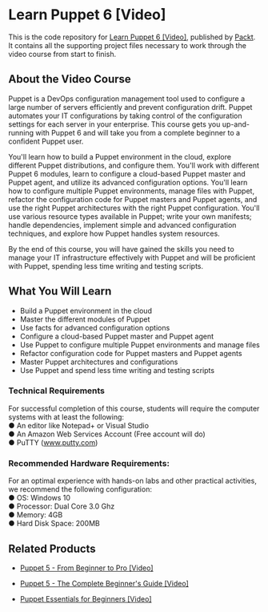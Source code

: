 # Learn Puppet 6 [Video]
This is the code repository for [Learn Puppet 6 [Video]](https://www.packtpub.com/cloud-networking/learn-puppet-6-video), published by [Packt](https://www.packtpub.com/?utm_source=github). It contains all the supporting project files necessary to work through the video course from start to finish.
## About the Video Course
Puppet is a DevOps configuration management tool used to configure a large number of servers efficiently and prevent configuration drift. Puppet automates your IT configurations by taking control of the configuration settings for each server in your enterprise. This course gets you up-and-running with Puppet 6 and will take you from a complete beginner to a confident Puppet user.

You'll learn how to build a Puppet environment in the cloud, explore different Puppet distributions, and configure them. You'll work with different Puppet 6 modules, learn to configure a cloud-based Puppet master and Puppet agent, and utilize its advanced configuration options. You'll learn how to configure multiple Puppet environments, manage files with Puppet, refactor the configuration code for Puppet masters and Puppet agents, and use the right Puppet architectures with the right Puppet configuration. You'll use various resource types available in Puppet; write your own manifests; handle dependencies, implement simple and advanced configuration techniques, and explore how Puppet handles system resources.

By the end of this course, you will have gained the skills you need to manage your IT infrastructure effectively with Puppet and will be proficient with Puppet, spending less time writing and testing scripts.
<H2>What You Will Learn</H2>
<DIV class=book-info-will-learn-text>
<UL>
<LI>Build a Puppet environment in the cloud
<LI>Master the different modules of Puppet
<LI>Use facts for advanced configuration options
<LI>Configure a cloud-based Puppet master and Puppet agent
<LI>Use Puppet to configure multiple Puppet environments and manage files
<LI>Refactor configuration code for Puppet masters and Puppet agents
<LI>Master Puppet architectures and configurations
<LI>Use Puppet and spend less time writing and testing scripts
  </LI></UL></DIV>

### Technical Requirements
For successful completion of this course, students will require the computer systems with at least the following:<br/>
●	An editor like Notepad+ or Visual Studio <br/>
●	An Amazon Web Services Account (Free account will do) <br/>
●	PuTTY (www.putty.com) <br/>

### Recommended Hardware Requirements:<br/>
For an optimal experience with hands-on labs and other practical activities, we recommend the following configuration:
<br/>
●	OS: Windows 10 <br/>
●	Processor: Dual Core 3.0 Ghz<br/>
●	Memory: 4GB<br/>
●	Hard Disk Space: 200MB

## Related Products
* [Puppet 5 - From Beginner to Pro [Video]](https://www.packtpub.com/virtualization-and-cloud/puppet-5-from-beginner-pro-video)

* [Puppet 5 - The Complete Beginner's Guide [Video]](https://www.packtpub.com/networking-and-servers/puppet-5-the-complete-beginners-guide-video)

* [Puppet Essentials for Beginners [Video]](https://www.packtpub.com/hardware-and-creative/puppet-essentials-beginners-video)
